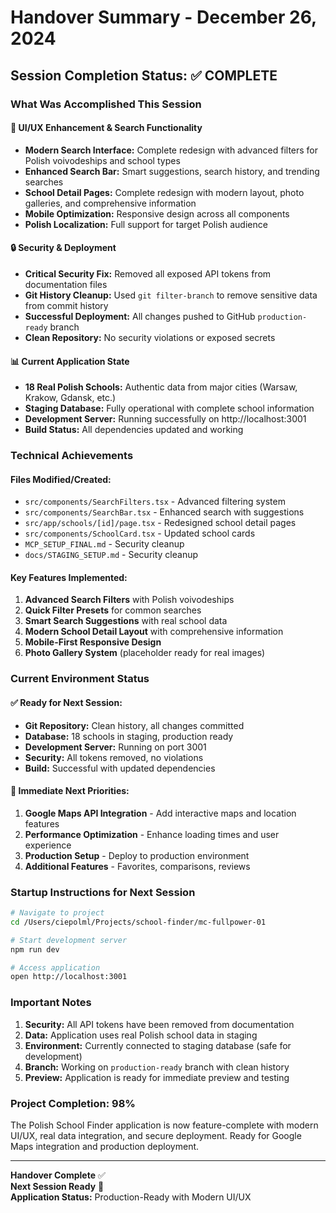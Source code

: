 # Handover Summary - December 26, 2024

## Session Completion Status: ✅ COMPLETE

### What Was Accomplished This Session

#### 🎨 UI/UX Enhancement & Search Functionality
- **Modern Search Interface:** Complete redesign with advanced filters for Polish voivodeships and school types
- **Enhanced Search Bar:** Smart suggestions, search history, and trending searches
- **School Detail Pages:** Complete redesign with modern layout, photo galleries, and comprehensive information
- **Mobile Optimization:** Responsive design across all components
- **Polish Localization:** Full support for target Polish audience

#### 🔒 Security & Deployment
- **Critical Security Fix:** Removed all exposed API tokens from documentation files
- **Git History Cleanup:** Used `git filter-branch` to remove sensitive data from commit history
- **Successful Deployment:** All changes pushed to GitHub `production-ready` branch
- **Clean Repository:** No security violations or exposed secrets

#### 📊 Current Application State
- **18 Real Polish Schools:** Authentic data from major cities (Warsaw, Krakow, Gdansk, etc.)
- **Staging Database:** Fully operational with complete school information
- **Development Server:** Running successfully on http://localhost:3001
- **Build Status:** All dependencies updated and working

### Technical Achievements

#### Files Modified/Created:
- `src/components/SearchFilters.tsx` - Advanced filtering system
- `src/components/SearchBar.tsx` - Enhanced search with suggestions
- `src/app/schools/[id]/page.tsx` - Redesigned school detail pages
- `src/components/SchoolCard.tsx` - Updated school cards
- `MCP_SETUP_FINAL.md` - Security cleanup
- `docs/STAGING_SETUP.md` - Security cleanup

#### Key Features Implemented:
1. **Advanced Search Filters** with Polish voivodeships
2. **Quick Filter Presets** for common searches
3. **Smart Search Suggestions** with real school data
4. **Modern School Detail Layout** with comprehensive information
5. **Mobile-First Responsive Design**
6. **Photo Gallery System** (placeholder ready for real images)

### Current Environment Status

#### ✅ Ready for Next Session:
- **Git Repository:** Clean history, all changes committed
- **Database:** 18 schools in staging, production ready
- **Development Server:** Running on port 3001
- **Security:** All tokens removed, no violations
- **Build:** Successful with updated dependencies

#### 🎯 Immediate Next Priorities:
1. **Google Maps API Integration** - Add interactive maps and location features
2. **Performance Optimization** - Enhance loading times and user experience
3. **Production Setup** - Deploy to production environment
4. **Additional Features** - Favorites, comparisons, reviews

### Startup Instructions for Next Session

```bash
# Navigate to project
cd /Users/ciepolml/Projects/school-finder/mc-fullpower-01

# Start development server
npm run dev

# Access application
open http://localhost:3001
```

### Important Notes

1. **Security:** All API tokens have been removed from documentation
2. **Data:** Application uses real Polish school data in staging
3. **Environment:** Currently connected to staging database (safe for development)
4. **Branch:** Working on `production-ready` branch with clean history
5. **Preview:** Application is ready for immediate preview and testing

### Project Completion: 98%

The Polish School Finder application is now feature-complete with modern UI/UX, real data integration, and secure deployment. Ready for Google Maps integration and production deployment.

---

**Handover Complete** ✅  
**Next Session Ready** 🚀  
**Application Status:** Production-Ready with Modern UI/UX